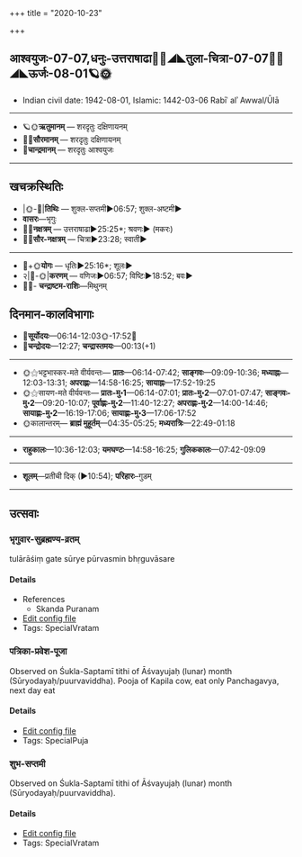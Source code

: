 +++
title = "2020-10-23"

+++
## आश्वयुजः-07-07,धनुः-उत्तराषाढा🌛🌌◢◣तुला-चित्रा-07-07🌌🌞◢◣ऊर्जः-08-01🪐🌞
- Indian civil date: 1942-08-01, Islamic: 1442-03-06 Rabīʿ alʾ Awwal/Ūlā
___________________
- 🪐🌞**ऋतुमानम्** — शरदृतुः दक्षिणायनम्
- 🌌🌞**सौरमानम्** — शरदृतुः दक्षिणायनम्
- 🌛**चान्द्रमानम्** — शरदृतुः आश्वयुजः
___________________


## खचक्रस्थितिः
- |🌞-🌛|**तिथिः** — शुक्ल-सप्तमी►06:57; शुक्ल-अष्टमी►  
- **वासरः**—भृगुः  
- 🌌🌛**नक्षत्रम्** — उत्तराषाढा►25:25*; श्रवणः► (मकरः)  
- 🌌🌞**सौर-नक्षत्रम्** — चित्रा►23:28; स्वाती►  
___________________
- 🌛+🌞**योगः** — धृतिः►25:16*; शूलः►  
- २|🌛-🌞|**करणम्** — वणिजः►06:57; विष्टिः►18:52; बवः►  
- 🌌🌛- **चन्द्राष्टम-राशिः**—मिथुनम्  


## दिनमान-कालविभागाः
- 🌅**सूर्योदयः**—06:14-12:03🌞️-17:52🌇  
- 🌛**चन्द्रोदयः**—12:27; **चन्द्रास्तमयः**—00:13(+1)  
___________________
- 🌞⚝भट्टभास्कर-मते वीर्यवन्तः— **प्रातः**—06:14-07:42; **साङ्गवः**—09:09-10:36; **मध्याह्नः**—12:03-13:31; **अपराह्णः**—14:58-16:25; **सायाह्नः**—17:52-19:25  
- 🌞⚝सायण-मते वीर्यवन्तः— **प्रातः-मु॰1**—06:14-07:01; **प्रातः-मु॰2**—07:01-07:47; **साङ्गवः-मु॰2**—09:20-10:07; **पूर्वाह्णः-मु॰2**—11:40-12:27; **अपराह्णः-मु॰2**—14:00-14:46; **सायाह्णः-मु॰2**—16:19-17:06; **सायाह्णः-मु॰3**—17:06-17:52  
- 🌞कालान्तरम्— **ब्राह्मं मुहूर्तम्**—04:35-05:25; **मध्यरात्रिः**—22:49-01:18  
___________________
- **राहुकालः**—10:36-12:03; **यमघण्टः**—14:58-16:25; **गुलिककालः**—07:42-09:09  
___________________
- **शूलम्**—प्रतीची दिक् (►10:54); **परिहारः**–गुडम्  
___________________

## उत्सवाः
### भृगुवार-सुब्रह्मण्य-व्रतम्

tulārāśiṃ gate sūrye pūrvasmin bhṛguvāsare

#### Details
- References
  - Skanda Puranam
- [Edit config file](https://github.com/jyotisham/adyatithi/tree/master/devatA/kaumAra/description_only/bhRguvAra-subrahmaNya-vratam.toml)
- Tags: SpecialVratam


### पत्रिका-प्रवेश-पूजा

Observed on Śukla-Saptamī tithi of Āśvayujaḥ (lunar) month (Sūryodayaḥ/puurvaviddha). Pooja of Kapila cow, eat only Panchagavya, next day eat

#### Details
- [Edit config file](https://github.com/jyotisham/adyatithi/tree/master/general/lunar_month/tithi/07/07/patrikA-pravEza-pUjA.toml)
- Tags: SpecialPuja


### शुभ-सप्तमी

Observed on Śukla-Saptamī tithi of Āśvayujaḥ (lunar) month (Sūryodayaḥ/puurvaviddha). 

#### Details
- [Edit config file](https://github.com/jyotisham/adyatithi/tree/master/general/lunar_month/tithi/07/07/zubha-saptamI.toml)
- Tags: SpecialVratam


